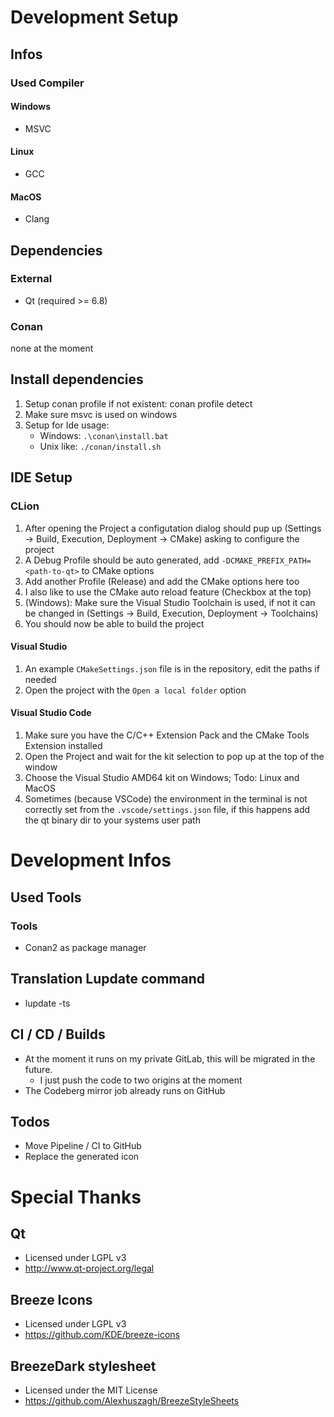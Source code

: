 

# Development Setup
## Infos
### Used Compiler
#### Windows
- MSVC
#### Linux
- GCC
#### MacOS
- Clang

## Dependencies
### External
- Qt (required >= 6.8)
### Conan
none at the moment

## Install dependencies
1. Setup conan profile if not existent:
   conan profile detect
2. Make sure msvc is used on windows
3. Setup for Ide usage:
    - Windows: `.\conan\install.bat`
    - Unix like: `./conan/install.sh`

## IDE Setup
### CLion
1. After opening the Project a configutation dialog should pup up (Settings -> Build, Execution, Deployment -> CMake) asking to configure the project
2. A Debug Profile should be auto generated, add `-DCMAKE_PREFIX_PATH=<path-to-qt>` to CMake options
3. Add another Profile (Release) and add the CMake options here too
4. I also like to use the CMake auto reload feature (Checkbox at the top)
5. (Windows): Make sure the Visual Studio Toolchain is used, if not it can be changed in (Settings -> Build, Execution, Deployment -> Toolchains)
6. You should now be able to build the project

#### Visual Studio
1. An example `CMakeSettings.json` file is in the repository, edit the paths if needed
2. Open the project with the `Open a local folder` option

#### Visual Studio Code
1. Make sure you have the C/C++ Extension Pack and the CMake Tools Extension installed
2. Open the Project and wait for the kit selection to pop up at the top of the window
3. Choose the Visual Studio AMD64 kit on Windows; Todo: Linux and MacOS
4. Sometimes (because VSCode) the environment in the terminal is not correctly set from the `.vscode/settings.json` file, if this happens add the qt binary dir to your systems user path


# Development Infos

## Used Tools
### Tools
- Conan2 as package manager

## Translation Lupdate command
- lupdate <project path> -ts <translation file path>

## CI / CD / Builds
- At the moment it runs on my private GitLab, this will be migrated in the future.
  - I just push the code to two origins at the moment
- The Codeberg mirror job already runs on GitHub

## Todos
- Move Pipeline / CI to GitHub
- Replace the generated icon


# Special Thanks
## Qt
- Licensed under LGPL v3
- http://www.qt-project.org/legal
## Breeze Icons
- Licensed under LGPL v3
- https://github.com/KDE/breeze-icons
## BreezeDark stylesheet
- Licensed under the MIT License
- https://github.com/Alexhuszagh/BreezeStyleSheets
